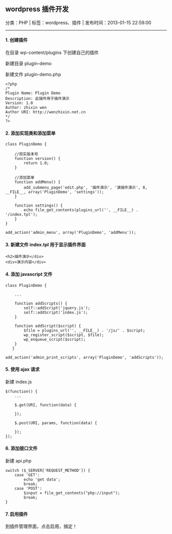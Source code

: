 ## wordpress 插件开发

分类：PHP | 标签：wordpress、插件 | 发布时间：2013-01-15 22:59:00

___

#### 1. 创建插件

在目录 wp-content/plugins 下创建自己的插件

新建目录 plugin-demo

新建文件 plugin-demo.php

    <?php
    /*
    Plugin Name: Plugin Demo
    Description: 此插件用于插件演示
    Version: 1.0
    Author: zhixin wen
    Author URI: http://wenzhixin.net.cn
    */
    ?>
    
#### 2. 添加实现类和添加菜单

    class PluginDemo {
        
        //现实版本号
        function version() {
            return 1.0;
        }
        
        //添加菜单
        function addMenu() {
            add_submenu_page('edit.php', '插件演示', '演插件演示', 8, __FILE__, array('PluginDemo', 'settings'));
        }
        
        function settings() {
            echo file_get_contents(plugins_url('', __FILE__) . '/index.tpl');
        }
    }
    
    add_action('admin_menu', array('PluginDemo', 'addMenu'));
    
#### 3. 新建文件 index.tpl 用于显示插件界面

    <h2>插件演示</div>
    <div>演示内容</div>
    
#### 4. 添加 javascript 文件

    class PluginDemo {
        
        ...
        
        function addScripts() {
            self::addScript('jquery.js');
            self::addScript('index.js');
        }
        
        function addScript($script) {
            $file = plugins_url('', __FILE__) . '/js/' . $script;
            wp_register_script($script, $file);
            wp_enqueue_script($script);
        }
       }
    
    add_action('admin_print_scripts', array('PluginDemo', 'addScripts'));
    
#### 5. 使用 ajax 请求

新建 index.js

    $(function() {
        ...
        
        $.get(URI, function(data) {
        
        });
        
        $.post(URI, params, function(data) {
        
        });
    });

#### 6. 添加接口文件

新建 api.php

    switch ($_SERVER['REQUEST_METHOD']) {
        case 'GET':
            echo 'get data';
            break;
        case 'POST':
            $input = file_get_contents("php://input");
            break;
    }
    
#### 7. 启用插件

到插件管理界面，点击启用，搞定！